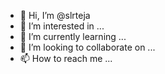 - 👋 Hi, I’m @slrteja
- 👀 I’m interested in ...
- 🌱 I’m currently learning ...
- 💞️ I’m looking to collaborate on ...
- 📫 How to reach me ...

<!---
slrteja/slrteja is a ✨ special ✨ repository because its `README.md` (this file) appears on your GitHub profile.
You can click the Preview link to take a look at your changes.
--->
